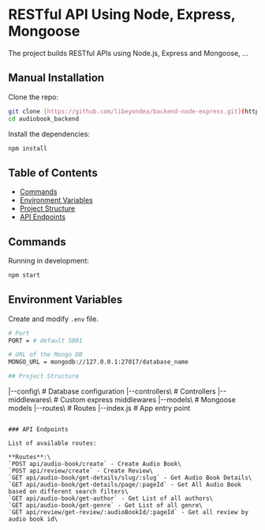 # RESTful API Using Node, Express, Mongoose

The project builds RESTful APIs using Node.js, Express and Mongoose, ...

## Manual Installation

Clone the repo:

```bash
git clone [https://github.com/libeyondea/backend-node-express.git](https://github.com/rectifier796/audiobook_backend.git)
cd audiobook_backend
```

Install the dependencies:

```bash
npm install
```

## Table of Contents

- [Commands](#commands)
- [Environment Variables](#environment-variables)
- [Project Structure](#project-structure)
- [API Endpoints](#api-endpoints)

## Commands

Running in development:

```bash
npm start
```

## Environment Variables

Create and modify `.env` file.

```bash
# Port
PORT = # default 5001

# URL of the Mongo DB
MONGO_URL = mongodb://127.0.0.1:27017/database_name

## Project Structure

```
 |--config\         # Database configuration
 |--controllers\    # Controllers
 |--middlewares\    # Custom express middlewares
 |--models\         # Mongoose models
 |--routes\         # Routes
 |--index.js        # App entry point
```

### API Endpoints

List of available routes:

**Routes**:\
`POST api/audio-book/create` - Create Audio Book\
`POST api/review/create` - Create Review\
`GET api/audio-book/get-details/slug/:slug` - Get Audio Book Details\
`GET api/audio-book/get-details/page/:pageId` - Get All Audio Book based on different search filters\
`GET api/audio-book/get-author` - Get List of all authors\
`GET api/audio-book/get-genre` - Get List of all genre\
`GET api/review/get-review/:audioBookId/:pageId` - Get all review by audio book id\
